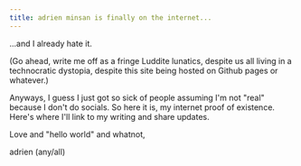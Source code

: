 ```yaml
---
title: adrien minsan is finally on the internet...
---
```


...and I already hate it. 

(Go ahead, write me off as a fringe Luddite lunatics, despite us all living in a technocratic dystopia, despite this site being hosted on Github pages or whatever.)

Anyways, I guess I just got so sick of people assuming I'm not "real" because I don't do socials. So here it is, my internet proof of existence. Here's where I'll link to my writing and share updates.

Love and "hello world" and whatnot, 

adrien (any/all)
